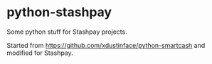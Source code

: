 # python-stashpay
Some python stuff for Stashpay projects.

Started from https://github.com/xdustinface/python-smartcash and modified for Stashpay.


